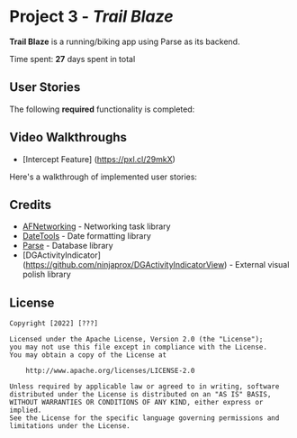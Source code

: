 # Project 3 - *Trail Blaze*

**Trail Blaze** is a running/biking app using Parse as its backend.

Time spent: **27** days spent in total

## User Stories

The following **required** functionality is completed:

## Video Walkthroughs
- [Intercept Feature] (https://pxl.cl/29mkX)

Here's a walkthrough of implemented user stories:

## Credits

- [AFNetworking](https://github.com/AFNetworking/AFNetworking) - Networking task library
- [DateTools](https://github.com/MatthewYork/DateTools) - Date formatting library
- [Parse](https://github.com/parse-community) - Database library
- [DGActivityIndicator] (https://github.com/ninjaprox/DGActivityIndicatorView) - External visual polish library


## License

    Copyright [2022] [???]

    Licensed under the Apache License, Version 2.0 (the "License");
    you may not use this file except in compliance with the License.
    You may obtain a copy of the License at

        http://www.apache.org/licenses/LICENSE-2.0

    Unless required by applicable law or agreed to in writing, software
    distributed under the License is distributed on an "AS IS" BASIS,
    WITHOUT WARRANTIES OR CONDITIONS OF ANY KIND, either express or implied.
    See the License for the specific language governing permissions and
    limitations under the License.
